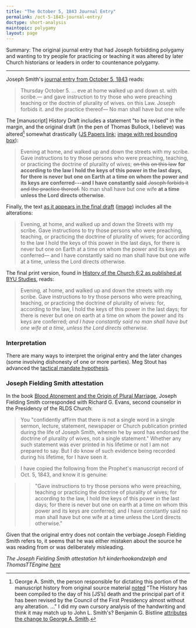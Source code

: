 ```yaml
---
title: "The October 5, 1843 Journal Entry"
permalink: /oct-5-1843-journal-entry/
doctype: short-analysis
maintopic: polygamy
layout: page
---
```


Summary: The original journal entry that had Joseph forbidding polygamy and wanting to try people for practicing or teaching it was altered by later Church historians or leaders in order to countenance polygamy.

---

Joseph Smith's [journal entry from October 5, 1843](https://www.josephsmithpapers.org/paper-summary/journal-december-1842-june-1844-book-3-15-july-1843-29-february-1844/123) reads:

> Thursday October 5. ... eve at home walked up and down st. with scribe.— and gave instruction to try those who were preaching teaching or the doctrin of plurality of wives. on this Law. Joseph forbids it. and the practice thereof— No man shall have but one wife

The [manuscript] History Draft includes a statement "to be revised" in the margin, and the original draft (in the pen of Thomas Bullock, I believe) was altered[^alterations] somewhat drastically ([JS Papers link](https://www.josephsmithpapers.org/paper-summary/history-draft-1-march-31-december-1843/143); [image with red bounding box](https://github.com/faenrandir/a_careful_examination/raw/d6ee663e933a8cb01b79ddc33fe1232ac3ef12e5/documents/polygamy/oct5-1843/original-journal-entry-anonymous.jpg)):

> Evening at home, and walked up and down the streets with my scribe. Gave instructions to try those persons who were preaching, teaching, or practicing the doctrine of plurality of wives; ~~on this~~ ~~on this law~~ **for according to the law I hold the keys of this power in the last days, for there is never but one on Earth at a time on whom the power and its keys are conferred---and I have constantly said** ~~Joseph forbids it and the practice thereof.~~  No man shall have but one wife **at a time unless the Lord directs otherwise**.

Finally, the text [as it appears in the final draft](https://www.josephsmithpapers.org/paper-summary/history-1838-1856-volume-e-1-1-july-1843-30-april-1844/118) ([image](https://raw.githubusercontent.com/faenrandir/a_careful_examination/d6ee663e933a8cb01b79ddc33fe1232ac3ef12e5/documents/polygamy/oct5-1843/manuscript-history-of-the-church-october-5-1843-d1-720px.jpg)) includes all the alterations:

> Evening, at home, and walked up and down the Streets with my scribe. Gave instructions to try those persons who were preaching, teaching, or practicing the doctrine of plurality of wives; for according to the law I hold the keys of this power in the last days, for there is never but one on Earth at a time on whom the power and its keys are conferred— and I have constantly said no man shall have but one wife at a time, unless the Lord directs otherwise.

The final print version, found in [History of the Church 6:2 as published at BYU Studies](https://byustudies.byu.edu/content/volume-6-chapter-2), reads:

> Evening, at home, and walked up and down the streets with my scribe. Gave instructions to try those persons who were preaching, teaching, or practicing the doctrine of plurality of wives: for, according to the law, I hold the keys of this power in the last days; for there is never but one on earth at a time on whom the power and its keys are conferred; _and I have constantly said no man shall have but one wife at a time, unless the Lord directs otherwise._

### Interpretation

There are many ways to interpret the original entry and the later changes (some involving dishonesty of one or more parties).  Meg Stout has advanced the [tactical mandate hypothesis](http://www.millennialstar.org/commentary-on-joseph-smiths-monogamy/).

### Joseph Fielding Smith attestation

In the book [Blood Atonement and the Origin of Plural Marriage](https://www.gutenberg.org/ebooks/50535), Joseph Fielding Smith corresponded with Richard G. Evans, second counselor in the Presidency of the RLDS Church:

> You "confidently affirm that there is not a single word in a single sermon, lecture, statement, newspaper or Church publication printed during the life of Joseph Smith, wherein he by word has endorsed the doctrine of plurality of wives, not a single statement." Whether any such statement was ever printed in his lifetime or not I am not prepared to say. But I do know of such evidence being recorded during his lifetime, for I have seen it.

> I have copied the following from the Prophet's manuscript record of Oct. 5, 1843, and know it is genuine:

> > "Gave instructions to try those persons who were preaching, teaching or practicing the doctrine of plurality of wives; for according to the law, I hold the keys of this power in the last days; for there is never but one on earth at a time on whom this power and its keys are conferred; and I have constantly said no man shall have but one wife at a time unless the Lord directs otherwise."

Given that the original entry does not contain the verbiage Joseph Fielding Smith refers to, it seems that he was either mistaken about the source he was reading from or was deliberately misleading.

*The Joseph Fielding Smith attestation h/t kinderhookandzelph and ThomasTTEngine [here](https://www.reddit.com/r/mormon/comments/a0b4ii/the_handwritten_nauvoo_diary_of_joseph_smith_for/)*

[^alterations]: George A. Smith, the person responsible for dictating this portion of the manuscript history from original source material [noted](https://www.josephsmithpapers.org/intro/introduction-to-history-drafts-1844-1856) "The History has been compiled to the day of his [JS’s] death and the principal part of it has been revised by the Council of the First Presidency almost without any alteration. ..."  I did my own cursory analysis of the handwriting and think it may match up to John L. Smith's?  Benjamin G. Bistline [attributes the change to George A. Smith](https://books.google.com/books?id=xKz-wcizZXEC&lpg=PA163&ots=GfsIXUIKvS&dq=%22Joseph%20forbids%20it%22%20No%20man%20shall%20have%20but%20one%20wife&pg=PA163#v=onepage&q=%22Joseph%20forbids%20it%22%20No%20man%20shall%20have%20but%20one%20wife&f=false).
